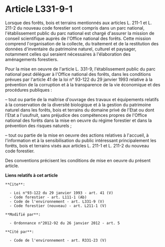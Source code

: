 # Article L331-9-1

Lorsque des forêts, bois et terrains mentionnés aux articles L. 211-1 et L. 211-2 du nouveau code forestier sont compris dans
un parc national, l'établissement public du parc national est chargé d'assurer la mission de conseil scientifique auprès de
l'Office national des forêts. Cette mission comprend l'organisation de la collecte, du traitement et de la restitution des
données d'inventaire du patrimoine naturel, culturel et paysager, notamment celles qui seraient nécessaires à l'élaboration
des aménagements forestiers.

Pour la mise en oeuvre de l'article L. 331-9, l'établissement public du parc national peut déléguer à l'Office national des
forêts, dans les conditions prévues par l'article 41 de la loi n° 93-122 du 29 janvier 1993 relative à la prévention de la
corruption et à la transparence de la vie économique et des procédures publiques :

– tout ou partie de la maîtrise d'ouvrage des travaux et équipements relatifs à la conservation de la diversité biologique et
à la gestion du patrimoine naturel dans les forêts, bois et terrains du domaine privé de l'Etat ou dont l'Etat a l'usufruit,
sans préjudice des compétences propres de l'Office national des forêts dans la mise en oeuvre du régime forestier et dans la
prévention des risques naturels ;

– tout ou partie de la mise en oeuvre des actions relatives à l'accueil, à l'information et à la sensibilisation du public
intéressant principalement les forêts, bois et terrains visés aux articles L. 211-1 et L. 211-2 du nouveau code forestier.

Des conventions précisent les conditions de mise en oeuvre du présent article.

**Liens relatifs à cet article**

	**Cite**:

	  - Loi n°93-122 du 29 janvier 1993 - art. 41 (V)
	  - Code forestier - art. L111-1 (Ab)
	  - Code de l'environnement - art. L331-9 (V)
	  - Code forestier (nouveau) - art. L211-1 (V)

	**Modifié par**:

	  - Ordonnance n°2012-92 du 26 janvier 2012 - art. 5

	**Cité par**:

	  - Code de l'environnement - art. R331-23 (V)
